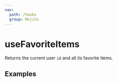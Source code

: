 ```yaml
---
nav:
  path: /hooks
  group: Mojito
---
```


# useFavoriteItems

Returns the current user `id` and all its favorite items.


## Examples

<code src="./demo/demo1.tsx" />
